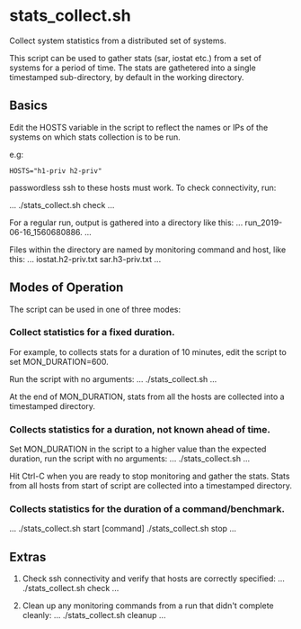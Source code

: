 # stats_collect.sh
Collect system statistics from a distributed set of systems.

This script can be used to gather stats (sar, iostat etc.) from a set
of systems for a period of time. The stats are gathetered into a
single timestamped sub-directory, by default in the working directory.

## Basics

Edit the HOSTS variable in the script to reflect the names or IPs of
the systems on which stats collection is to be run.

e.g:
```
HOSTS="h1-priv h2-priv"
```

passwordless ssh to these hosts must work. To check connectivity, run:

...
./stats_collect.sh check
...

For a regular run, output is gathered into a directory like this: 
...
run_2019-06-16_1560680886. 
...

Files within the directory are named by monitoring command and host, like this: 
...
iostat.h2-priv.txt
sar.h3-priv.txt
...

## Modes of Operation 

The script can be used in one of three modes:

### Collect statistics for a fixed duration.

For example, to collects stats for a duration of 10 minutes, edit the
script to set MON_DURATION=600.

Run the script with no arguments:
...
./stats_collect.sh
...

At the end of MON_DURATION, stats from all the hosts are collected
into a timestamped directory.

### Collects statistics for a duration, not known ahead of time.

Set MON_DURATION in the script to a higher value than the expected
duration, run the script with no arguments:
...
./stats_collect.sh
...

Hit Ctrl-C when you are ready to stop monitoring and gather the stats.
Stats from all hosts from start of script are collected into a
timestamped directory.


### Collects statistics for the duration of a command/benchmark.
...
./stats_collect.sh start
[command]
./stats_collect.sh stop
...

## Extras

1. Check ssh connectivity and verify that hosts are correctly specified:
...
./stats_collect.sh check
...

1. Clean up any monitoring commands from a run that didn't complete cleanly:
...
./stats_collect.sh cleanup
...

